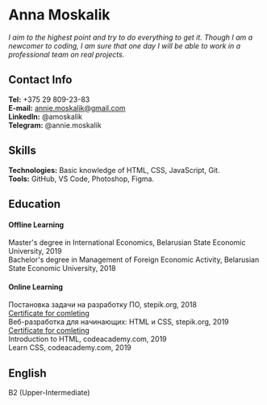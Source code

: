 # Anna Moskalik  

*I aim to the highest point and try to do everything to get it.* 
*Though I am a newcomer to coding, I am sure that one day I will be able to work in a professional team on real projects.*

## Contact Info
**Tel:** +375 29 809-23-83  
**E-mail:** annie.moskalik@gmail.com  
**LinkedIn:** @amoskalik  
**Telegram:** @annie.moskalik  
## Skills
**Technologies:** Basic knowledge of HTML, CSS, JavaScript, Git.  
**Tools:** GitHub, VS Code, Photoshop, Figma.
## Education
#### Offline Learning
Master's degree in International Economics, Belarusian State Economic University, 2019  
Bachelor's degree in Management of Foreign Economic Activity, Belarusian State Economic University, 2018
#### Online Learning
Постановка задачи на разработку ПО, stepik.org, 2018  
[Certificate for comleting](https://stepik.org/certificate/6423f217b95972d928ec58bfde33f4190a59aa32.pdf)  
Веб-разработка для начинающих: HTML и CSS, stepik.org, 2019  
[Certificate for comleting](https://stepik.org/certificate/cf3aad183c0c9ed2ded4b4b923ba5c35465422e2.pdf)  
Introduction to HTML, codeacademy.com, 2019  
Learn CSS, codeacademy.com, 2019 
## English
B2 (Upper-Intermediate)